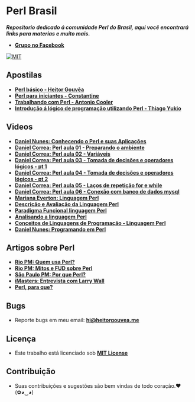 # Perl Brasil

***Repositorio dedicado á comunidade Perl do Brasil, aqui você encontrará links para materias e muito mais.***

* [**Grupo no Facebook**](https://www.facebook.com/groups/PerlBrasilOficial/)

[![MIT](https://img.shields.io/badge/license-MIT-blue.svg)](https://github.com/perlbrasil/index/blob/master/LICENSE.md)

## Apostilas

* [**Perl básico - Heitor Gouvêa**](https://heitorgouvea.me/files/perl-basico.pdf)
* [**Perl para iniciantes - Constantine**](https://pastebin.com/raw/Em3gJuR0)
* [**Trabalhando com Perl - Antonio Cooler**](https://pt.slideshare.net/DaniloJordo/book-perl-cooler)
* [**Introdução á lógico de programação utilizando Perl - Thiago Yukio**](http://lgmb.fmrp.usp.br/cvbioinfo2008/extras/apresentacoes/thiago_logica.pdf)

## Videos

* [**Daniel Nunes: Conhecendo o Perl e suas Aplicações**](https://www.youtube.com/watch?v=tqgBN44orKs)
* [**Daniel Correa: Perl aula 01 - Preparando o ambiente**](https://www.youtube.com/watch?v=P6ZNPVDhnQ0)
* [**Daniel Correa: Perl aula 02 - Variáveis**](https://www.youtube.com/watch?v=X2xFt4fR5dg)
* [**Daniel Correa: Perl aula 03 - Tomada de decisões e operadores lógicos - pt 1**](https://www.youtube.com/watch?v=QoJola12md0)
* [**Daniel Correa: Perl aula 04 - Tomada de decisões e operadores lógicos - pt 2**](https://www.youtube.com/watch?v=kAIudZXclxI)
* [**Daniel Correa: Perl aula 05 - Laços de repetição for e while**](https://www.youtube.com/watch?v=6gmLe8gw-jI)
* [**Daniel Correa: Perl aula 06 - Conexão com banco de dados mysql**](https://www.youtube.com/watch?v=M4iJvSPy2go)
* [**Mariana Everton: Linguagem Perl**](https://www.youtube.com/watch?v=3WCNYCq_ST4)
* [**Descrição e Avaliação da Linguagem Perl**](https://www.youtube.com/watch?v=StxVLUbyFiA)
* [**Paradigma Funcional linguagem Perl**](https://www.youtube.com/watch?v=o-EjpeBHR4U)
* [**Analisando a linguagem Perl**](https://www.youtube.com/watch?v=esy-FKFFUGE)
* [**Conceitos de Linguagens de Programação - Linguagem Perl**](https://www.youtube.com/watch?v=dtJZWrMJ64U)
* [**Daniel Nunes: Programando em Perl**](https://www.youtube.com/watch?v=vcqG2sO9Mro)

##  Artigos sobre Perl

* [**Rio PM: Quem usa Perl?**](http://rio.pm.org/quem_usa.html)
* [**Rio PM: Mitos e FUD sobre Perl**](http://rio.pm.org/mitos.html)
* [**São Paulo PM: Por que Perl?**](http://sao-paulo.pm.org/pub/por-que-perl)
* [**iMasters: Entrevista com Larry Wall**](http://imasters.com.br/linguagens/perl/entrevista-larry-wall/?trace=1519021197&source=single)
* [**Perl, para que?**](http://www.devmedia.com.br/perl-para-que/12787)

## Bugs

- Reporte bugs em meu email: **hi@heitorgouvea.me**

## Licença

- Este trabalho está licenciado sob [**MIT License**](https://github.com/perlbrasil/index/blob/master/LICENSE.md)

## Contribuição

- Suas contribuições e sugestões são bem vindas de todo coração.♥ (✿◕‿◕)
